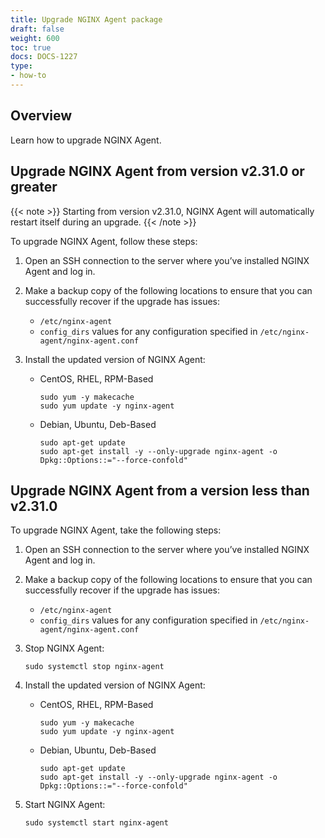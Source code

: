 ```yaml
---
title: Upgrade NGINX Agent package
draft: false
weight: 600
toc: true
docs: DOCS-1227
type:
- how-to
---
```


## Overview

Learn how to upgrade NGINX Agent.

## Upgrade NGINX Agent from version v2.31.0 or greater

{{< note >}} Starting from version v2.31.0, NGINX Agent will automatically restart itself during an upgrade. {{< /note >}}

To upgrade NGINX Agent, follow these steps:

1. Open an SSH connection to the server where you’ve installed NGINX Agent and log in.

1. Make a backup copy of the following locations to ensure that you can successfully recover if the upgrade has issues:

    - `/etc/nginx-agent`
    - `config_dirs` values for any configuration specified in `/etc/nginx-agent/nginx-agent.conf`

1. Install the updated version of NGINX Agent:

    - CentOS, RHEL, RPM-Based

        ```shell
        sudo yum -y makecache
        sudo yum update -y nginx-agent
        ```

    - Debian, Ubuntu, Deb-Based

        ```shell
        sudo apt-get update
        sudo apt-get install -y --only-upgrade nginx-agent -o Dpkg::Options::="--force-confold"
        ```



## Upgrade NGINX Agent from a version less than v2.31.0

To upgrade NGINX Agent, take the following steps:

1. Open an SSH connection to the server where you’ve installed NGINX Agent and log in.

1. Make a backup copy of the following locations to ensure that you can successfully recover if the upgrade has issues:

    - `/etc/nginx-agent`
    - `config_dirs` values for any configuration specified in `/etc/nginx-agent/nginx-agent.conf`

1. Stop NGINX Agent:

    ```shell
    sudo systemctl stop nginx-agent
    ```

1. Install the updated version of NGINX Agent:

    - CentOS, RHEL, RPM-Based

        ```shell
        sudo yum -y makecache
        sudo yum update -y nginx-agent
        ```

    - Debian, Ubuntu, Deb-Based

        ```shell
        sudo apt-get update
        sudo apt-get install -y --only-upgrade nginx-agent -o Dpkg::Options::="--force-confold"
        ```

1. Start NGINX Agent:

    ```shell
    sudo systemctl start nginx-agent
    ```
